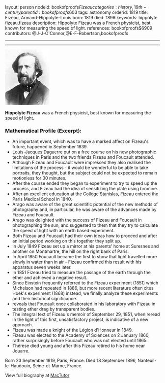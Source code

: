 layout: person
nodeid: bookofproofs$Fizeau
categories: history,19th-century
parentid: bookofproofs$603
tags: astronomy
orderid: 1819
title: Fizeau, Armand-Hippolyte-Louis
born: 1819
died: 1896
keywords: hippolyte fizeau,fizeau
description: Hippolyte Fizeau was a French physicist, best known for measuring the speed of light.
references: bookofproofs$6909
contributors: @J-J-O'Connor,@E-F-Robertson,bookofproofs

---



---

![Fizeau.jpg](https://github.com/bookofproofs/bookofproofs.github.io/blob/main/_sources/_assets/images/portraits/Fizeau.jpg?raw=true)

**Hippolyte Fizeau**  was a French physicist, best known for measuring the speed of light.

### Mathematical Profile (Excerpt):
* An important event, which was to have a marked affect on Fizeau's future, happened in September 1839.
* Louis-Jacques Daguerre put on a free course on his new photographic techniques in Paris and the two friends Fizeau and Foucault attended.
* Although Fizeau and Foucault were impressed they also realised the limitations of the process - it would be wonderful to be able to take portraits, they thought, but the subject could not be expected to remain motionless for 30 minutes.
* After the course ended they began to experiment to try to speed up the process, and Fizeau had the idea of sensitizing the plate using bromine.
* After an excellent education at the Collège Stanislas, Fizeau entered the Paris Medical School in 1840.
* Arago was aware of the great scientific potential of the new methods of photography and, in particular, he was aware of the advances made by Fizeau and Foucault.
* Arago was delighted with the success of Fizeau and Foucault in photographing the sun, and suggested to them that they try to calculate the speed of light with an earth based experiment.
* Both Fizeau and Foucault had their own ideas how to proceed and after an initial period working on this together they split up.
* In July 1849 Fizeau set up a mirror at his parents' home at Suresnes and another on Montmartre, the hill on the right bank of Paris.
* In April 1850 Foucault became the first to show that light travelled more slowly in water than in air - Fizeau confirmed this result with his apparatus seven weeks later.
* In 1851 Fizeau tried to measure the passage of the earth through the ether and achieved a negative result.
* Since Einstein frequently referred to the Fizeau experiment (1851) which Michelson had repeated in 1886, but more recent literature often cites Hoek's experiment (1868) instead, we finally analyze these experiments and their historical significance.
* reveals that Foucault once collaborated in his laboratory with Fizeau in testing ether drag by transparent bodies.
* The integral text of Fizeau's memoir of September 29, 1851, when reread in the light of this first, unsatisfactory project, is indicative of a new approach.
* Fizeau was made a knight of the Légion d'Honneur in 1849.
* Fizeau was elected to the Academy of Sciences on 2 January 1860, rather surprisingly before Foucault who was not elected until 1865.
* Thérèse died young and after this Fizeau retired to his home near Jouarre.

Born 23 September 1819, Paris, France. Died 18 September 1896, Nanteuil-le-Haudouin, Seine-et-Marne, France.

View full biography at [MacTutor](https://mathshistory.st-andrews.ac.uk/Biographies/Fizeau/)
